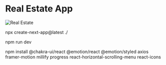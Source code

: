# Real Estate App

![Real Estate](https://i.ibb.co/jTW4bFC/image.png)


<!-- commands  -->

npx create-next-app@latest ./

npm run dev

npm install @chakra-ui/react @emotion/react @emotion/styled axios framer-motion millify progress react-horizontal-scrolling-menu react-icons


